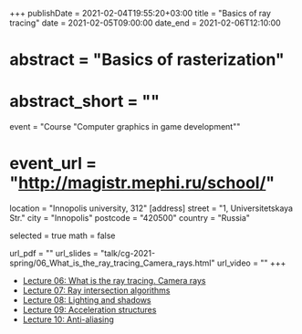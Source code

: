+++
publishDate = 2021-02-04T19:55:20+03:00
title = "Basics of ray tracing"
date = 2021-02-05T09:00:00
date_end = 2021-02-06T12:10:00
# abstract = "Basics of rasterization"
# abstract_short = ""
event = "Course \"Computer graphics in game development\""
# event_url = "http://magistr.mephi.ru/school/"
location = "Innopolis university, 312"
[address]
  street = "1, Universitetskaya Str."
  city = "Innopolis"
  postcode = "420500"
  country = "Russia"

selected = true
math = false

url_pdf = ""
url_slides = "talk/cg-2021-spring/06_What_is_the_ray_tracing_Camera_rays.html"
url_video = ""
+++

- [Lecture 06: What is the ray tracing. Camera rays](https://djbelyak.ru/talk/cg-2021-spring/06_What_is_the_ray_tracing_Camera_rays.html)
- [Lecture 07: Ray intersection algorithms](https://djbelyak.ru/talk/cg-2021-spring/07_Ray_intersection_algorithms.html)
- [Lecture 08: Lighting and shadows](https://djbelyak.ru/talk/cg-2021-spring/08_Lighting_and_shadows.html)
- [Lecture 09: Acceleration structures](https://djbelyak.ru/talk/cg-2021-spring/09_Acceleration_structures.html)
- [Lecture 10: Anti-aliasing](https://djbelyak.ru/talk/cg-2021-spring/10_Anti-aliasing.html)
